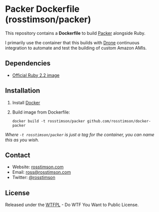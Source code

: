 # Packer Dockerfile (rosstimson/packer)

This repository contains a **Dockerfile** to build [Packer][packer]
alongside Ruby.

I primarily use the container that this builds with [Drone][drone]
continuous integration to automate and test the building of custom
Amazon AMIs.

## Dependencies

* [Official Ruby 2.2 image][ruby-image]

## Installation

1. Install [Docker][docker]
2. Build image from Dockerfile:

    `docker build -t rosstimson/packer github.com/rosstimson/docker-packer`

_Where `-t rosstimson/packer` is just a tag for the container, you can
name this as you wish._

## Contact

* Website:  [rosstimson.com][website]
* Email:    [ross@rosstimson.com][email]
* Twitter:  [@rosstimson][twitter]

## License

Released under the [WTFPL](http://wtfpl.net) - Do WTF You Want to Public
License.



[website]:        https://rosstimson.com
[email]:          mailto:ross@rosstimson.com
[twitter]:        https://twitter.com/rosstimson

[packer]:         http://www.packer.io
[docker]:         https://www.docker.io
[ruby-image]:     https://registry.hub.docker.com/_/ruby
[drone]:          https://drone.io
